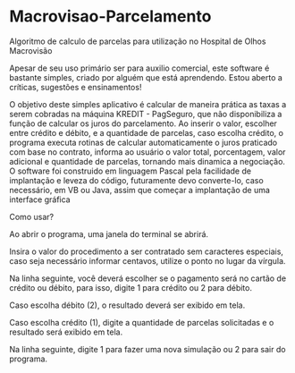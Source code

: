 # Macrovisao-Parcelamento
Algoritmo de calculo de parcelas para utilização no Hospital de Olhos Macrovisão

Apesar de seu uso primário ser para auxilio comercial, este software é bastante simples, criado por alguém que está aprendendo. Estou aberto a críticas, sugestões e ensinamentos!
<p>
O objetivo deste simples aplicativo é calcular de maneira prática as taxas a serem cobradas na máquina KREDIT - PagSeguro, que não disponibiliza a função de calcular os juros do parcelamento.
Ao inserir o valor, escolher entre crédito e débito, e a quantidade de parcelas, caso escolha crédito, o programa executa rotinas de calcular automaticamente o juros praticado com base no contrato, informa ao usuário o valor total, porcentagem, valor adicional e quantidade de parcelas, tornando mais dinamica a negociação.
O software foi construido em linguagem Pascal pela facilidade de implantação e leveza do código, futuramente devo converte-lo, caso necessário, em VB ou Java, assim que começar a implantação de uma interface gráfica
<p>
Como usar?
<p>
Ao abrir o programa, uma janela do terminal se abrirá.
<p>
Insira o valor do procedimento a ser contratado sem caracteres especiais, caso seja necessário informar centavos, utilize o ponto no lugar da vírgula.
<p>
Na linha seguinte, você deverá escolher se o pagamento será no cartão de crédito ou débito, para isso, digite 1 para crédito ou 2 para débito.
<p>
  Caso escolha débito (2), o resultado deverá ser exibido em tela.
  <p>
    Caso escolha crédito (1), digite a quantidade de parcelas solicitadas e o resultado será exibido em tela.
    <p>
      Na linha seguinte, digite 1 para fazer uma nova simulação ou 2 para sair do programa.
